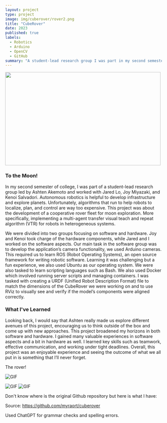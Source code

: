 ```yaml
---
layout: project
type: project
image: img/cuberover/rover2.png
title: "CubeRover"
date: 2023
published: true
labels:
  - Robotics
  - Arduino
  - OpenCV
  - GitHub
summary: "A student-lead research group I was part in my second semester of college."
---
```


<img src="/img/camera.png" width="500" height="300">


### To the Moon! ###

In my second semester of college, I was part of a student-lead research group led by Ashten Akemoto and worked with Jared Lo, Joy Miyazaki, and Kenoi Salvadori. Autonomous robotics is helpful to develop infrastructure and explore planets. Unfortunately, algorithms that run to help robots to localize, plan, and control are way too expensive. This project was about the development of a cooperative rover fleet for moon exploration. More specifically, implementing a multi-agent transfer visual teach and repeat algorithm (VTR) for robots in heterogeneous systems.

We were divided into two groups focusing on software and hardware. Joy and Kenoi took charge of the hardware components, while Jared and I worked on the software aspects. Our main task in the software group was to develop the application’s camera functionality, we used Arduino cameras. This required us to learn ROS (Robot Operating Systems), an open source framework for writing robotic software. Learning it was challenging but a fun experience, we also used Ubuntu as our operating system. We were also tasked to learn scripting languages such as Bash. We also used Docker which involved running server scripts and managing containers. I was tasked with creating a URDF (Unified Robot Description Format) file to match the dimensions of the CubeRover we were working on and to use RViz to visually see and verify if the model’s components were aligned correctly. 

### What I've Learned ###
 
Looking back, I would say that Ashten really made us explore different avenues of this project, encouraging us to think outside of the box and come up with new approaches. This project broadened my horizons in both software and hardware. I gained many valuable experiences in software aspects and a bit in hardware as well. I learned key skills such as teamwork, effective communication, and working under tight deadlines. Overall, this project was an enjoyable experience and seeing the outcome of what we all put in is something that I’ll never forget.

The rover!

![GIF](https://github.com/myraort/myraort.github.io/blob/main/img/cuberover/cuberover.gif) 

<img src="https://raw.githubusercontent.com/myraort/myraort.github.io/blob/main/img/cuberover/cuberover.gif" alt="GIF">
<img src="/img/cuberover/cuberover.gif" alt="GIF">


Don't know where is the original Github repository but here is what I have: 

Source: <a href="https://github.com/myraort/cuberover"><i class="large github icon "></i>https://github.com/myraort/cuberover</a>

Used ChatGPT for grammar checks and spelling errors.

